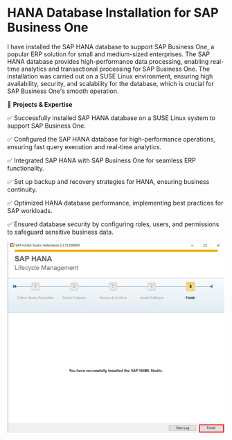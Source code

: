 # HANA Database Installation for SAP Business One

I have installed the SAP HANA database to support SAP Business One, a popular ERP solution for small and medium-sized enterprises. The SAP HANA database provides high-performance data processing, enabling real-time analytics and transactional processing for SAP Business One.
The installation was carried out on a SUSE Linux environment, ensuring high availability, security, and scalability for the database, which is crucial for SAP Business One's smooth operation.

🔹 **Projects & Expertise**

✅ Successfully installed SAP HANA database on a SUSE Linux system to support SAP Business One.

✅ Configured the SAP HANA database for high-performance operations, ensuring fast query execution and real-time analytics.

✅ Integrated SAP HANA with SAP Business One for seamless ERP functionality.

✅ Set up backup and recovery strategies for HANA, ensuring business continuity.

✅ Optimized HANA database performance, implementing best practices for SAP workloads.

✅ Ensured database security by configuring roles, users, and permissions to safeguard sensitive business data.

<img src="image.png" alt="hanadb" width="600">
